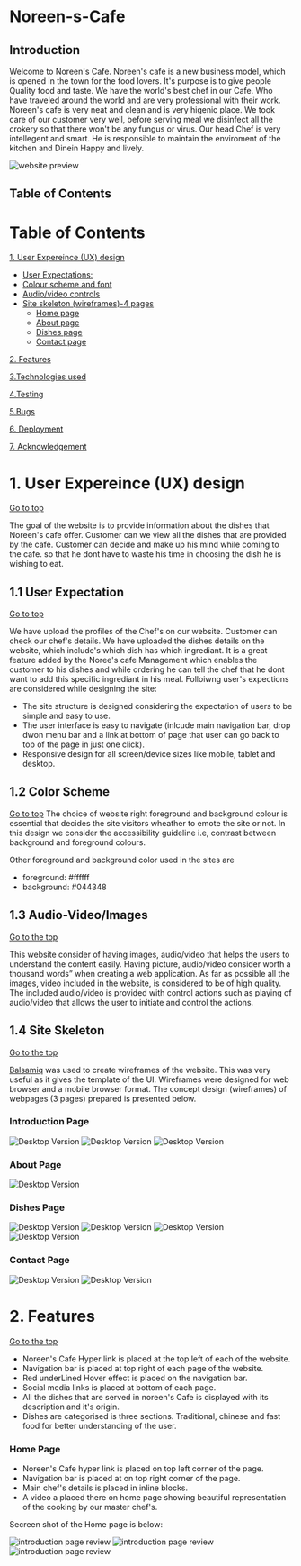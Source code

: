 # Noreen-s-Cafe
## Introduction
Welcome to Noreen's Cafe. Noreen's cafe is a new business model, which is opened in the town for the food lovers. It's purpose is to give people Quality food and taste. We have the world's best chef in our Cafe. Who have traveled around the world and are very professional with their work. Noreen's cafe is very neat and clean and is very higenic place. We took care of our customer very well, before serving meal we disinfect all the  crokery so that there won't be any fungus or virus. Our head Chef is very intellegent and smart. He is responsible to maintain the enviroment of the kitchen and Dinein Happy and lively.

![website preview](Images/chef1.jpg)

## Table of Contents 

# Table of Contents
 [1. User Expereince (UX) design](#ux)
  - [User Expectations:](#user-expectations)
  -	[Colour scheme and font](#color-scheme)
  - [Audio/video controls](#audio-video)
  - [Site skeleton (wireframes)-4 pages](#wireframes)
    - [Home page](#home-page)
    - [About page](#about-page)
    - [Dishes page](#dishes-page)
    - [Contact page](#contact-page)

 [2. Features](#features)

 [3.Technologies used](#technologies-used)

 [4.Testing](#testing)

 [5.Bugs](#bugs)

 [6. Deployment](#deployment)

 [7. Acknowledgement](#acknowledgement)  

 <a name="ux"></a>
# 1. User Expereince (UX) design
  [Go to top](#table-of-contents)
 
  The goal of the website is to provide information about the dishes that Noreen's cafe offer. Customer can we view all the dishes that are provided by the cafe. Customer can decide and make up his mind while coming to the cafe. so that he dont have to waste his time in choosing the dish he is wishing to eat.

<a name="user-expectations"></a>
## 1.1 User Expectation 
  [Go to top](#table-of-contents)

 We have upload the profiles of the Chef's on our website. Customer can check our chef's details. We have uploaded the dishes details on the website, which include's which dish has which ingrediant. It is a great feature added by the Noree's cafe Management which enables the customer to his dishes and while ordering he can tell the chef that he dont want to add this specific ingrediant in his meal. Folloiwng user's expections are considered while designing the site:
* The site structure is designed considering the expectation of users to be simple and easy to use.
* The user interface is easy to navigate (inlcude main navigation bar, drop dwon menu bar and a link at bottom of page that user can go back to top of the page in just one click).
* Responsive design for all screen/device sizes like mobile, tablet and desktop.

<a name="color-scheme"></a>
## 1.2 Color Scheme 
  [Go to top](#table-of-contents)
  The choice of website right foreground and background colour is essential that decides the site visitors wheather to emote the site or not. In this design we consider the accessibility guideline i.e, contrast between background and foreground colours.

Other foreground and background color used in the sites are
* foreground: #ffffff
* background: #044348

<a name="audio-video"></a>
## 1.3 Audio-Video/Images
  [Go to the top](#table-of-contents)
  
This website consider of having images, audio/video that helps the users to understand the content easily. Having picture, audio/video consider worth a thousand words” when creating a web application. As far as possible all the images, video included in the website, is considered to be of high quality. The included audio/video is provided with control actions such as playing of audio/video that allows the user to initiate and control the actions.

<a name="wireframes"></a>
## 1.4 Site Skeleton
  [Go to the top](#table-of-contents)
 
[Balsamiq](https://balsamiq.com/) was used to create wireframes of the website. This was very useful as it gives the template of the UI. Wireframes were designed for web browser and a mobile browser format. The concept design (wireframes) of webpages (3 pages) prepared is presented below.

<a name="introduction-page"></a>
### Introduction Page

![Desktop Version](Images/home1-wireframe-dextop.JPG)
![Desktop Version](Images/home2-wireframe-dextop.JPG)
![Desktop Version](Images/home3-wireframe-dextop.JPG)

### About Page

![Desktop Version](Images/about1-wireframe-dextop.JPG)


<a name="dishes-page"></a>

### Dishes Page

![Desktop Version](Images/dish1-wireframe-dextop.JPG)
![Desktop Version](Images/dish2-wireframe-dextop.JPG)
![Desktop Version](Images/dish3-wireframe-dextop.JPG)
![Desktop Version](Images/dish4-wireframe-dextop.JPG)


<a name="conatct-page"></a>

### Contact Page

![Desktop Version](Images/contact1-wireframe-dextop.JPG)
![Desktop Version](Images/contact2-wireframe-dextop.JPG)

# 2. Features
  [Go to the top](#table-of-contents)
  
- Noreen's Cafe Hyper link is placed at the top left of each of the website. 
- Navigation bar is placed at top right of each page of the website.
- Red underLined Hover effect is placed on the navigation bar.
- Social media links is placed at bottom of each page.
- All the dishes that are served in noreen's Cafe is displayed with its description and it's origin. 
- Dishes are categorised is three sections. Traditional, chinese and fast food for better understanding of the user.

### Home Page

- Noreen's Cafe hyper link is placed on top left corner of the page.
- Navigation bar is placed at on top right corner of the page.
- Main chef's details is placed in inline blocks.
- A video a placed there on home page showing beautiful representation of the cooking by our master chef's.

Secreen shot of the Home page is below:

![introduction page review ](Images/home1Secreenshot.JPG)
![introduction page review ](Images/home2Secreenshot.JPG)
![introduction page review ](Images/home3Secreenshot.JPG)

